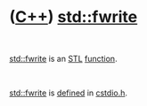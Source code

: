 



 

 

 

 

 

([C++](Cpp.htm)) [std::fwrite](CppFwrite.htm)
=============================================

 

[std::fwrite](CppFwrite.htm) is an [STL](CppStl.htm)
[function](CppFunction.htm).

 

[std::fwrite](CppFwrite.htm) is [defined](CppDefinition.htm) in
[cstdio.h](CppCstdioH.htm).

 

 

 

 

 





 



